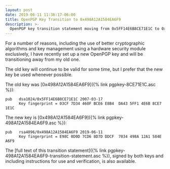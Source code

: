 ```yaml
---
layout: post
date: 2019-06-11 11:36:17-06:00
title: OpenPGP Key Transition to 0x498A12A1584EA6F9
description: >-
  OpenPGP key transition statement moving from 0x5FF14E6B8CE71E1C to 0x498A12A1584EA6F9.
---
```


For a number of reasons, including the use of better cryptographic
algorithms and key management using a hardware security module
exclusively, I have recently set up a new OpenPGP key and will be
transitioning away from my old one.

The old key will continue to be valid for some time, but I prefer
that the new key be used whenever possible.

<!--more-->

The old key was [0x498A12A1584EA6F9]({% link pgpkey-8CE71E1C.asc %}):

    pub   dsa1024/0x5FF14E6B8CE71E1C 2007-03-17
          Key fingerprint = 03CF 7D34 460F BCE6 E8B4  DA43 5FF1 4E6B 8CE7 1E1C

The new key is [0x498A12A1584EA6F9]({% link pgpkey-498A12A1584EA6F9.asc %}):

    pub   rsa4096/0x498A12A1584EA6F9 2019-06-11
          Key fingerprint = E98C 0D0D 7CD6 8D7D DDCF  7034 498A 12A1 584E A6F9

The [full text of this transition
statement]({% link pgpkey-498A12A1584EA6F9-transition-statement.asc %}), signed by both keys and including instructions for use and verification, is also
available.
